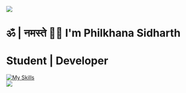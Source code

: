![](https://capsule-render.vercel.app/api?type=waving&color=gradient&height=100&section=header)
# ॐ | नमस्ते 🙏🏼 I'm Philkhana Sidharth
# Student | Developer
[![My Skills](https://skillicons.dev/icons?i=nextjs,nodejs,express,react,vue,vite,flask,tailwind,postman,vercel,github,git,figma,firebase,supabase,prisma,mongodb,mysql,sqlite,selenium,java,py,ts,js,c,cpp,html,css,pycharm,idea,vscode,apple&perline=10)](https://skillicons.dev)  
![](https://capsule-render.vercel.app/api?type=waving&color=gradient&height=100&section=footer)
